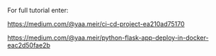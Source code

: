 For full tutorial enter:

https://medium.com/@yaa.meir/ci-cd-project-ea210ad75170

https://medium.com/@yaa.meir/python-flask-app-deploy-in-docker-eac2d50fae2b